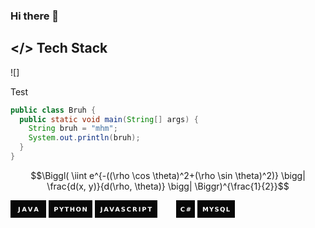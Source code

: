 ### Hi there 👋

## </> Tech Stack
![]

Test
```Java
public class Bruh {
  public static void main(String[] args) {
    String bruh = "mhm";
    System.out.println(bruh);
  }
}
```
$$\Biggl( \iint e^{-((\rho \cos \theta)^2+(\rho \sin \theta)^2)} \bigg| \frac{d(x, y)}{d(\rho, \theta)} \bigg| \Biggr)^{\frac{1}{2}}$$

<svg xmlns="http://www.w3.org/2000/svg" xmlns:xlink="http://www.w3.org/1999/xlink" width="57" height="28" role="img" aria-label="JAVA"><g shape-rendering="crispEdges"><rect width="57" height="28" fill="#080808"/></g><g fill="#fff" text-anchor="middle" font-family="Verdana,Geneva,DejaVu Sans,sans-serif" text-rendering="geometricPrecision" font-size="100"><text transform="scale(.1)" x="285" y="175" textLength="330" fill="#fff" font-weight="bold">JAVA</text></g></svg>
<svg xmlns="http://www.w3.org/2000/svg" xmlns:xlink="http://www.w3.org/1999/xlink" width="70" height="28" role="img" aria-label="PYTHON"><g shape-rendering="crispEdges"><rect width="97.5" height="28" fill="#080808"/></g><g fill="#fff" text-anchor="middle" font-family="Verdana,Geneva,DejaVu Sans,sans-serif" text-rendering="geometricPrecision" font-size="100"><text transform="scale(.1)" x="350" y="175" textLength="535" fill="#fff" font-weight="bold">PYTHON</text></g></svg>
<svg xmlns="http://www.w3.org/2000/svg" xmlns:xlink="http://www.w3.org/1999/xlink" width="126.5" height="28" role="img" aria-label="JAVASCRIPT"><g shape-rendering="crispEdges"><rect width="100" height="28" fill="#080808"/></g><g fill="#fff" text-anchor="middle" font-family="Verdana,Geneva,DejaVu Sans,sans-serif" text-rendering="geometricPrecision" font-size="100"><text transform="scale(.1)" x="500" y="175" textLength="825" fill="#fff" font-weight="bold">JAVASCRIPT</text></g></svg>
<svg xmlns="http://www.w3.org/2000/svg" xmlns:xlink="http://www.w3.org/1999/xlink" width="30" height="28" role="img" aria-label="C#"><g shape-rendering="crispEdges"><rect width="61.5" height="28" fill="#080808"/></g><g fill="#fff" text-anchor="middle" font-family="Verdana,Geneva,DejaVu Sans,sans-serif" text-rendering="geometricPrecision" font-size="100"><text transform="scale(.1)" x="155" y="175" textLength="175" fill="#fff" font-weight="bold">C#</text></g></svg>
<svg xmlns="http://www.w3.org/2000/svg" xmlns:xlink="http://www.w3.org/1999/xlink" width="60" height="28" role="img" aria-label="MYSQL"><g shape-rendering="crispEdges"><rect width="88.25" height="28" fill="#080808"/></g><g fill="#fff" text-anchor="middle" font-family="Verdana,Geneva,DejaVu Sans,sans-serif" text-rendering="geometricPrecision" font-size="100"><text transform="scale(.1)" x="300" y="175" textLength="442.5" fill="#fff" font-weight="bold">MYSQL</text></g></svg>

